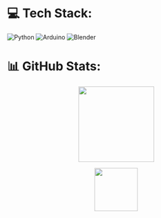 # 💻 Tech Stack:

![Python](https://img.shields.io/badge/python-3670A0?style=flat-square&logo=python&logoColor=ffdd54) 
![Arduino](https://img.shields.io/badge/-Arduino-00979D?style=flat-square&logo=Arduino&logoColor=white) 
![Blender](https://img.shields.io/badge/blender-%23F5792A.svg?style=flat-square&logo=blender&logoColor=white) 

# 📊 GitHub Stats:

<p align="center">
  <img height="175em"
    src="https://github-readme-stats.vercel.app/api?username=kotdanissimo&hide_border=true&count_private=true&show_icons=true&theme=tokyonight"
    >
      
<p align="center">
  <img height="100em"
    src="https://github-readme-stats.vercel.app/api/top-langs/?username=kotdanissimo&hide_border=true&include_all_commits=false&count_private=false&layout=compact&theme=tokyonight">
    <p/>

